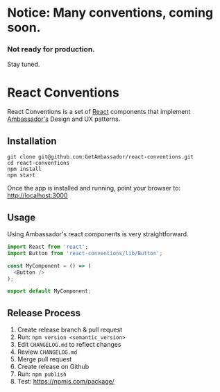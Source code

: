 # Notice: Many conventions, coming soon.
### Not ready for production.
Stay tuned.

# React Conventions
React Conventions is a set of [React](http://facebook.github.io/react/) components that implement [Ambassador's](https://www.getambassador.com) Design and UX patterns.

## Installation
```
git clone git@github.com:GetAmbassador/react-conventions.git
cd react-conventions
npm install
npm start
```

Once the app is installed and running, point your browser to: [http://localhost:3000](http://localhost:3000)

## Usage
Using Ambassador's react components is very straightforward.

```js
import React from 'react';
import Button from 'react-conventions/lib/Button';

const MyComponent = () => (
  <Button />
);

export default MyComponent;
```

## Release Process
1. Create release branch & pull request
2. Run: `npm version <semantic_version>`
3. Edit `CHANGELOG.md` to reflect changes
4. Review `CHANGELOG.md`
5. Merge pull request
6. Create release on Github
7. Run: `npm publish`
8. Test: https://npmjs.com/package/<package>
